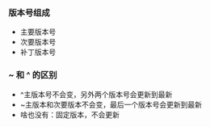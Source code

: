 <!--
 * @Author: your name
 * @Date: 2021-05-14 16:56:51
 * @LastEditTime: 2021-05-14 17:17:15
 * @LastEditors: Please set LastEditors
 * @Description: In User Settings Edit
 * @FilePath: /study_summary/docs/frontEnd/other/npm包版本号.md
-->
### 版本号组成
* 主要版本号
* 次要版本号
* 补丁版本号

### ~ 和 ^ 的区别
* ^主版本号不会变，另外两个版本号会更新到最新
* ~主版本和次要版本不会变，最后一个版本号会更新到最新
* 啥也没有：固定版本，不会更新